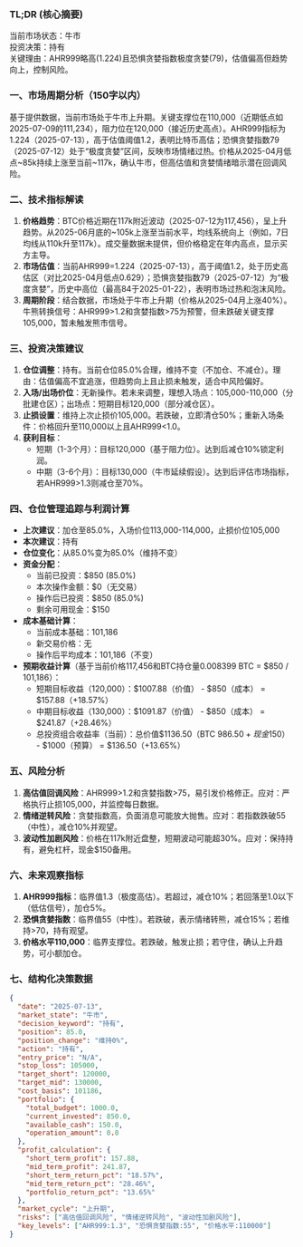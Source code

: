 ### TL;DR (核心摘要)
当前市场状态：牛市  
投资决策：持有  
关键理由：AHR999略高(1.224)且恐惧贪婪指数极度贪婪(79)，估值偏高但趋势向上，控制风险。

### 一、市场周期分析（150字以内）
基于提供数据，当前市场处于牛市上升期。关键支撑位在110,000（近期低点如2025-07-09的111,234），阻力位在120,000（接近历史高点）。AHR999指标为1.224（2025-07-13），高于估值阈值1.2，表明比特币高估；恐惧贪婪指数79（2025-07-12）处于“极度贪婪”区间，反映市场情绪过热。价格从2025-04月低点~85k持续上涨至当前~117k，确认牛市，但高估值和贪婪情绪暗示潜在回调风险。

### 二、技术指标解读
1. **价格趋势**：BTC价格近期在117k附近波动（2025-07-12为117,456），呈上升趋势。从2025-06月底的~105k上涨至当前水平，均线系统向上（例如，7日均线从110k升至117k）。成交量数据未提供，但价格稳定在年内高点，显示买方主导。
2. **市场估值**：当前AHR999=1.224（2025-07-13），高于阈值1.2，处于历史高估区（对比2025-04月低点0.629）；恐惧贪婪指数79（2025-07-12）为“极度贪婪”，历史中高位（最高84于2025-01-22），表明市场过热和泡沫风险。
3. **周期阶段**：结合数据，市场处于牛市上升期（价格从2025-04月上涨40%）。牛熊转换信号：AHR999>1.2和贪婪指数>75为预警，但未跌破关键支撑105,000，暂未触发熊市信号。

### 三、投资决策建议
1. **仓位调整**：持有。当前仓位85.0%合理，维持不变（不加仓、不减仓）。理由：估值偏高不宜追涨，但趋势向上且止损未触发，适合中风险偏好。
2. **入场/出场价位**：无新操作。若未来调整，理想入场点：105,000-110,000（分批建仓区）；出场点：短期目标120,000（部分减仓区）。
3. **止损设置**：维持上次止损价105,000。若跌破，立即清仓50%；重新入场条件：价格回升至110,000以上且AHR999<1.0。
4. **获利目标**：
   - 短期（1-3个月）：目标120,000（基于阻力位）。达到后减仓10%锁定利润。
   - 中期（3-6个月）：目标130,000（牛市延续假设）。达到后评估市场指标，若AHR999>1.3则减仓至70%。

### 四、仓位管理追踪与利润计算
- **上次建议**：加仓至85.0%，入场价位113,000-114,000，止损价位105,000  
- **本次建议**：持有  
- **仓位变化**：从85.0%变为85.0%（维持不变）  
- **资金分配**：
  - 当前已投资：$850 (85.0%)
  - 本次操作金额：$0（无交易）
  - 操作后已投资：$850 (85.0%)
  - 剩余可用现金：$150  
- **成本基础计算**：
  - 当前成本基础：101,186
  - 新交易价格：无
  - 操作后平均成本：101,186（不变）  
- **预期收益计算**（基于当前价格117,456和BTC持仓量0.008399 BTC = $850 / 101,186）：
  - 短期目标收益（120,000）：$1007.88（价值） - $850（成本） = $157.88（+18.57%）
  - 中期目标收益（130,000）：$1091.87（价值） - $850（成本） = $241.87（+28.46%）
  - 总投资组合收益率（当前）：总价值$1136.50（BTC $986.50 + 现金$150） - $1000（预算） = $136.50（+13.65%）

### 五、风险分析
1. **高估值回调风险**：AHR999>1.2和贪婪指数>75，易引发价格修正。应对：严格执行止损105,000，并监控每日数据。
2. **情绪逆转风险**：贪婪指数高，负面消息可能放大抛售。应对：若指数跌破55（中性），减仓10%并观望。
3. **波动性加剧风险**：价格在117k附近盘整，短期波动可能超30%。应对：保持持有，避免杠杆，现金$150备用。

### 六、未来观察指标
1. **AHR999指标**：临界值1.3（极度高估）。若超过，减仓10%；若回落至1.0以下（低估信号），加仓5%。
2. **恐惧贪婪指数**：临界值55（中性）。若跌破，表示情绪转熊，减仓15%；若维持>70，持有观望。
3. **价格水平110,000**：临界支撑位。若跌破，触发止损；若守住，确认上升趋势，可小额加仓。

### 七、结构化决策数据
```json
{
  "date": "2025-07-13",
  "market_state": "牛市",
  "decision_keyword": "持有",
  "position": 85.0,
  "position_change": "维持0%",
  "action": "持有",
  "entry_price": "N/A",
  "stop_loss": 105000,
  "target_short": 120000,
  "target_mid": 130000,
  "cost_basis": 101186,
  "portfolio": {
    "total_budget": 1000.0,
    "current_invested": 850.0,
    "available_cash": 150.0,
    "operation_amount": 0.0
  },
  "profit_calculation": {
    "short_term_profit": 157.88,
    "mid_term_profit": 241.87,
    "short_term_return_pct": "18.57%",
    "mid_term_return_pct": "28.46%",
    "portfolio_return_pct": "13.65%"
  },
  "market_cycle": "上升期",
  "risks": ["高估值回调风险", "情绪逆转风险", "波动性加剧风险"],
  "key_levels": ["AHR999:1.3", "恐惧贪婪指数:55", "价格水平:110000"]
}
```